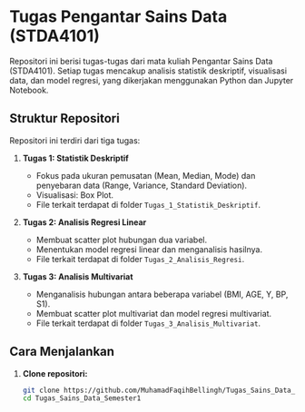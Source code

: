 # Tugas Pengantar Sains Data (STDA4101)

Repositori ini berisi tugas-tugas dari mata kuliah Pengantar Sains Data (STDA4101). Setiap tugas mencakup analisis statistik deskriptif, visualisasi data, dan model regresi, yang dikerjakan menggunakan Python dan Jupyter Notebook.

## Struktur Repositori
Repositori ini terdiri dari tiga tugas:
1. **Tugas 1: Statistik Deskriptif**
   - Fokus pada ukuran pemusatan (Mean, Median, Mode) dan penyebaran data (Range, Variance, Standard Deviation).
   - Visualisasi: Box Plot.
   - File terkait terdapat di folder `Tugas_1_Statistik_Deskriptif`.

2. **Tugas 2: Analisis Regresi Linear**
   - Membuat scatter plot hubungan dua variabel.
   - Menentukan model regresi linear dan menganalisis hasilnya.
   - File terkait terdapat di folder `Tugas_2_Analisis_Regresi`.

3. **Tugas 3: Analisis Multivariat**
   - Menganalisis hubungan antara beberapa variabel (BMI, AGE, Y, BP, S1).
   - Membuat scatter plot multivariat dan model regresi multivariat.
   - File terkait terdapat di folder `Tugas_3_Analisis_Multivariat`.

## Cara Menjalankan
1. **Clone repositori:**
   ```bash
   git clone https://github.com/MuhamadFaqihBellingh/Tugas_Sains_Data_Semester1.git
   cd Tugas_Sains_Data_Semester1
